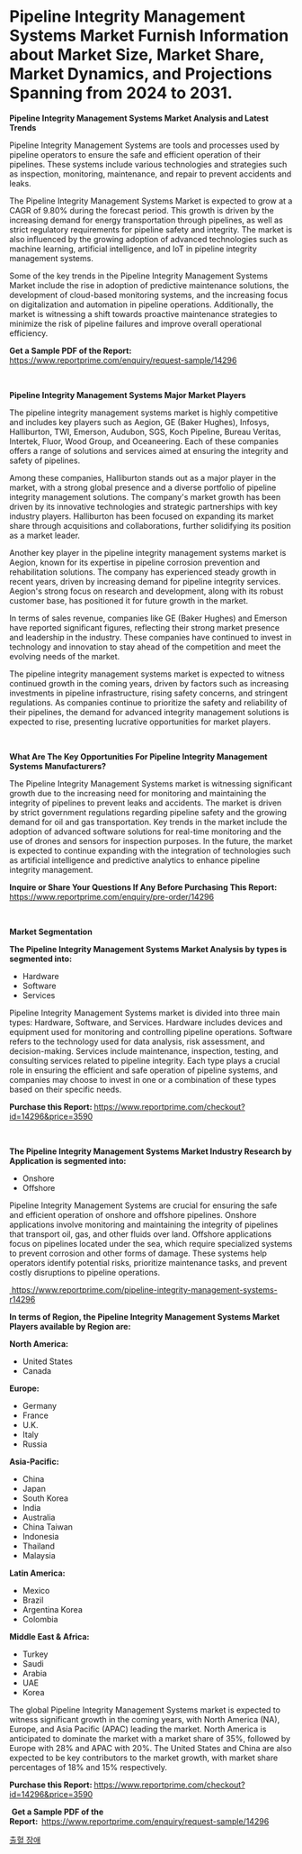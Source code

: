 <p><h1>Pipeline Integrity Management Systems Market Furnish Information about Market Size, Market Share, Market Dynamics, and Projections Spanning from 2024 to 2031.</h1></p><p><strong>Pipeline Integrity Management Systems Market Analysis and Latest Trends</strong></p>
<p><p>Pipeline Integrity Management Systems are tools and processes used by pipeline operators to ensure the safe and efficient operation of their pipelines. These systems include various technologies and strategies such as inspection, monitoring, maintenance, and repair to prevent accidents and leaks.</p><p>The Pipeline Integrity Management Systems Market is expected to grow at a CAGR of 9.80% during the forecast period. This growth is driven by the increasing demand for energy transportation through pipelines, as well as strict regulatory requirements for pipeline safety and integrity. The market is also influenced by the growing adoption of advanced technologies such as machine learning, artificial intelligence, and IoT in pipeline integrity management systems.</p><p>Some of the key trends in the Pipeline Integrity Management Systems Market include the rise in adoption of predictive maintenance solutions, the development of cloud-based monitoring systems, and the increasing focus on digitalization and automation in pipeline operations. Additionally, the market is witnessing a shift towards proactive maintenance strategies to minimize the risk of pipeline failures and improve overall operational efficiency.</p></p>
<p><strong>Get a Sample PDF of the Report:&nbsp;</strong> <a href="https://www.reportprime.com/enquiry/request-sample/14296">https://www.reportprime.com/enquiry/request-sample/14296</a></p>
<p>&nbsp;</p>
<p><strong>Pipeline Integrity Management Systems Major Market Players</strong></p>
<p><p>The pipeline integrity management systems market is highly competitive and includes key players such as Aegion, GE (Baker Hughes), Infosys, Halliburton, TWI, Emerson, Audubon, SGS, Koch Pipeline, Bureau Veritas, Intertek, Fluor, Wood Group, and Oceaneering. Each of these companies offers a range of solutions and services aimed at ensuring the integrity and safety of pipelines.</p><p>Among these companies, Halliburton stands out as a major player in the market, with a strong global presence and a diverse portfolio of pipeline integrity management solutions. The company's market growth has been driven by its innovative technologies and strategic partnerships with key industry players. Halliburton has been focused on expanding its market share through acquisitions and collaborations, further solidifying its position as a market leader.</p><p>Another key player in the pipeline integrity management systems market is Aegion, known for its expertise in pipeline corrosion prevention and rehabilitation solutions. The company has experienced steady growth in recent years, driven by increasing demand for pipeline integrity services. Aegion's strong focus on research and development, along with its robust customer base, has positioned it for future growth in the market.</p><p>In terms of sales revenue, companies like GE (Baker Hughes) and Emerson have reported significant figures, reflecting their strong market presence and leadership in the industry. These companies have continued to invest in technology and innovation to stay ahead of the competition and meet the evolving needs of the market.</p><p>The pipeline integrity management systems market is expected to witness continued growth in the coming years, driven by factors such as increasing investments in pipeline infrastructure, rising safety concerns, and stringent regulations. As companies continue to prioritize the safety and reliability of their pipelines, the demand for advanced integrity management solutions is expected to rise, presenting lucrative opportunities for market players.</p></p>
<p>&nbsp;</p>
<p><strong>What Are The Key Opportunities For Pipeline Integrity Management Systems Manufacturers?</strong></p>
<p><p>The Pipeline Integrity Management Systems market is witnessing significant growth due to the increasing need for monitoring and maintaining the integrity of pipelines to prevent leaks and accidents. The market is driven by strict government regulations regarding pipeline safety and the growing demand for oil and gas transportation. Key trends in the market include the adoption of advanced software solutions for real-time monitoring and the use of drones and sensors for inspection purposes. In the future, the market is expected to continue expanding with the integration of technologies such as artificial intelligence and predictive analytics to enhance pipeline integrity management.</p></p>
<p><strong>Inquire or Share Your Questions If Any Before Purchasing This Report:</strong> <a href="https://www.reportprime.com/enquiry/pre-order/14296">https://www.reportprime.com/enquiry/pre-order/14296</a></p>
<p>&nbsp;</p>
<p><strong>Market Segmentation</strong></p>
<p><strong>The Pipeline Integrity Management Systems Market Analysis by types is segmented into:</strong></p>
<p><ul><li>Hardware</li><li>Software</li><li>Services</li></ul></p>
<p><p>Pipeline Integrity Management Systems market is divided into three main types: Hardware, Software, and Services. Hardware includes devices and equipment used for monitoring and controlling pipeline operations. Software refers to the technology used for data analysis, risk assessment, and decision-making. Services include maintenance, inspection, testing, and consulting services related to pipeline integrity. Each type plays a crucial role in ensuring the efficient and safe operation of pipeline systems, and companies may choose to invest in one or a combination of these types based on their specific needs.</p></p>
<p><strong>Purchase this Report:&nbsp;</strong><a href="https://www.reportprime.com/checkout?id=14296&price=3590">https://www.reportprime.com/checkout?id=14296&price=3590</a></p>
<p>&nbsp;</p>
<p><strong>The Pipeline Integrity Management Systems Market Industry Research by Application is segmented into:</strong></p>
<p><ul><li>Onshore</li><li>Offshore</li></ul></p>
<p><p>Pipeline Integrity Management Systems are crucial for ensuring the safe and efficient operation of onshore and offshore pipelines. Onshore applications involve monitoring and maintaining the integrity of pipelines that transport oil, gas, and other fluids over land. Offshore applications focus on pipelines located under the sea, which require specialized systems to prevent corrosion and other forms of damage. These systems help operators identify potential risks, prioritize maintenance tasks, and prevent costly disruptions to pipeline operations.</p></p>
<p><a href="https://www.reportprime.com/pipeline-integrity-management-systems-r14296">&nbsp;https://www.reportprime.com/pipeline-integrity-management-systems-r14296</a></p>
<p><strong>In terms of Region, the Pipeline Integrity Management Systems Market Players available by Region are:</strong></p>
<p>
    <p> <strong> North America: </strong>
        <ul>
            <li>United States</li>
            <li>Canada</li>
        </ul>
        </p> 
    <p> <strong> Europe: </strong>
        <ul>
            <li>Germany</li>
            <li>France</li>
            <li>U.K.</li>
            <li>Italy</li>
            <li>Russia</li>
        </ul>
        </p> 
    <p> <strong> Asia-Pacific: </strong>
        <ul>
            <li>China</li>
            <li>Japan</li>
            <li>South Korea</li>
            <li>India</li>
            <li>Australia</li>
            <li>China Taiwan</li>
            <li>Indonesia</li>
            <li>Thailand</li>
            <li>Malaysia</li>
        </ul>
        </p> 
    <p> <strong> Latin America: </strong>
        <ul>
            <li>Mexico</li>
            <li>Brazil</li>
            <li>Argentina Korea</li>
            <li>Colombia</li>
        </ul>
        </p> 
    <p> <strong> Middle East & Africa: </strong>
        <ul>
            <li>Turkey</li>
            <li>Saudi</li>
            <li>Arabia</li>
            <li>UAE</li>
            <li>Korea</li>
        </ul>
    </p>
    </p>
<p><p>The global Pipeline Integrity Management Systems market is expected to witness significant growth in the coming years, with North America (NA), Europe, and Asia Pacific (APAC) leading the market. North America is anticipated to dominate the market with a market share of 35%, followed by Europe with 28% and APAC with 20%. The United States and China are also expected to be key contributors to the market growth, with market share percentages of 18% and 15% respectively.</p></p>
<p><strong>Purchase this Report: </strong><a href="https://www.reportprime.com/checkout?id=14296&price=3590">https://www.reportprime.com/checkout?id=14296&price=3590</a></p>
<p>&nbsp;<strong>Get a Sample PDF of the Report:&nbsp;&nbsp;</strong><a href="https://www.reportprime.com/enquiry/request-sample/14296">https://www.reportprime.com/enquiry/request-sample/14296</a></p>
<p><strong></strong></p>
<p><p><a href="https://github.com/jntpkh496620/Market-Research-Report-List-2/blob/main/745344275248.md">출혈 장애</a></p></p>